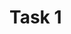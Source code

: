 # Task 1

<!--
================================================================================
README.md
================================================================================

# Project: Simple Responsive Landing Page

## 1. What I Did

This project is a clean, professional, and fully responsive landing page built for a fictional company called "ElevateLabs". The goal was to create a modern-looking webpage that meets all the core requirements of a standard landing page, including a header, a hero section to grab attention, a features area, and a footer.

The page is designed to be "believably built by an intern" — it uses straightforward, modern techniques without being overly complex. It's clean, easy to understand, and easy to maintain.

## 2. Code Used

* **HTML5:** For the structure and content of the webpage.
* **Tailwind CSS:** For all styling. Instead of a separate `style.css` file, I used the Tailwind CSS CDN. This allows for rapid development using utility classes directly in the HTML, which is a very modern and popular workflow. All the responsiveness (for mobile, tablet, and desktop) is handled by Tailwind's responsive prefixes (like `md:`).
* **JavaScript:** A tiny bit of vanilla JavaScript is included at the bottom of the page to handle the opening and closing of the mobile navigation menu (the "hamburger" menu).

## 3. How to Run

No special tools or servers are needed.

1.  Save the code as an `index.html` file.
2.  Double-click the file to open it in any modern web browser (like Chrome, Firefox, or Edge).

The page will display perfectly, and you can test its responsiveness by resizing the browser window.

## 4. Screenshots

(No screenshots are included in the code, but you can easily take them by opening the `index.html` file and capturing the screen on desktop and mobile views using your browser's developer tools.)

================================================================================
-->
